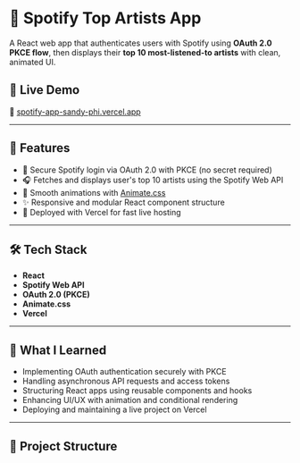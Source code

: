 # 🎵 Spotify Top Artists App

A React web app that authenticates users with Spotify using **OAuth 2.0 PKCE flow**, then displays their **top 10 most-listened-to artists** with clean, animated UI.

## 🚀 Live Demo

🔗 [spotify-app-sandy-phi.vercel.app](https://spotify-app-sandy-phi.vercel.app)

---

## 🔑 Features

- 🔐 Secure Spotify login via OAuth 2.0 with PKCE (no secret required)
- 🎧 Fetches and displays user's top 10 artists using the Spotify Web API
- 🎨 Smooth animations with [Animate.css](https://animate.style)
- ✨ Responsive and modular React component structure
- 🚀 Deployed with Vercel for fast live hosting

---

## 🛠️ Tech Stack

- **React**
- **Spotify Web API**
- **OAuth 2.0 (PKCE)**
- **Animate.css**
- **Vercel**

---

## 🧠 What I Learned

- Implementing OAuth authentication securely with PKCE
- Handling asynchronous API requests and access tokens
- Structuring React apps using reusable components and hooks
- Enhancing UI/UX with animation and conditional rendering
- Deploying and maintaining a live project on Vercel

---

## 📁 Project Structure

